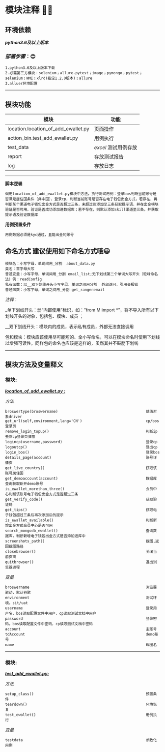 <!--
 * @Author: tyler
 * @Date: 2021-09-07 16:59:11
 * @LastEditTime: 2021-09-07 17:27:38
 * @LastEditors: Please set LastEditors
 * @Description: IModule notes
 * @FilePath: \tylerhub\demo\add_ewallet_withdrawal\README.md
-->

# 模块注释 :ok_woman:

## 环境依赖
***python3.6及以上版本***
### *部署步骤*：:blush:
    1.python3.6及以上版本下载
    2.必需第三方模块：selenium；allure-pytest；image；pymongo；pytest；selenium；WMI；xlrd(指定1.2.0版本)；allure
    3.alluer环境配置
***
## 模块功能 
**模块**         |      **功能**  
   ------------- | -------------  
location.location_of_add_ewallet.py          |    页面操作   
action_bin.test_add_ewallet.py   | 用例执行 
test_data       | *excel* 测试用例存放 
report    | 存放测试报告
log        |          存放日志         |

***

**脚本逻辑** 

    调用location_of_add_ewallet.py模块中方法，执行测试用例：登录bos判断当前账号是否满足居住国条件（非中国），登录cp，判断当前账号是否存在电子钱包出金方式，若存在，再判断某个渠道电子钱包出金方式是否超过三条，未超过则添加至三条获取提示语，并在出金模块验证是否可用，验证是否成功添加进数据库；若不存在，则默认添加skill渠道至三条，并获取提示语及验证数据库

**用例预置条件** 

    用例数据必须是kyc通过，且能出金的账号


## 命名方式 建议使用如下命名方式哦:smiley: 
    模块名：小写字母，单词间用_分割  about_data.py
    类名：首字母大写
    普通变量：小写字母，单词间用_分割 email_list;无下划线第二个单词大写开头（驼峰命名法）例：readConfig
    私有函数：以__双下划线开头小写字母，单词之间用分割  外部访问，引用会报错
    普通函数：小写字母，单词之间用_分割 get_rangenemail
*注释*：

_单下划线开头：弱“内部使用”标识，如：”from M import *”，将不导入所有以下划线开头的对象，包括包、模块、成员 ；

__双下划线开头：模块内的成员，表示私有成员，外部无法直接调用 

包和模块：模块应该使用尽可能短的、全小写命名，可以在模块命名时使用下划线以增强可读性。同样包的命名也应该是这样的，虽然其并不鼓励下划线

***
## 模块方法及变量释义
### 模块:
***[location_of_add_ewallet.py :](https://github.com/Tyler96-QA/tylerhub/blob/main/demo/add_ewallet_withdrawal/location/location_of_add_ewallet.py)*** 

*方法*

    broswertype(broswername)                                        赋值对象driver
    get_url(self,environment,lang='CN')                             cp/bos登录页
    remove_login_topup()                                            判断ip去除cp登录页弹窗
    logincp(username,password)                                      登录cp
    logoutcp()                                                      登出cp
    login_bos()                                                     登录bos  
    details_page(account)                                           账号详情页     
    get_live_country()                                              获取该账号居住国
    get_demoaccount(account)                                        数据库查询获取新开demo账号
    is_ewallet_morethan_three()                                     会员中心判断该账号电子钱包出金方式是否超过三条
    get_verify_code()                                               获取验证码
    get_tips()                                                      获取电子钱包超过三条后再次添加后的提示
    is_ewallet_available()                                          判断新增出金方式会员中心是否可用
    search_mongodb_ewallet()                                        查询数据库，判断新增电子钱包出金方式是否添加进库中
    screenshots_path()                                              截图,返回截图路径
    closebrowser()                                                  关闭当前页面
    quitbrowser()                                                   退出浏览器进程

*变量*

    broswername                                                     浏览器驱动，默认谷歌
    environment                                                     测试环境，sit/uat
    username                                                        登录用户名，bos读取配置文件中用户，cp读取测试文档中用户
    password                                                        登录密码，bos读取配置文件中密码，cp读取测试文档中密码
    account                                                         主账号
    tdAccount                                                       demo账号
    name                                                            截图名
***

### 模块:
***[test_add_ewallet.py:](https://github.com/Tyler96-QA/tylerhub/blob/main/demo/add_ewallet_withdrawal/action_bin/test_add_ewallet.py)*** 

*方法*

    setup_class()                                                   预置条件
    teardown()                                                      环境恢复
    test_ewallet()                                                  用例执行

*变量*

    testdata                                                        参数化用例